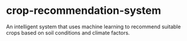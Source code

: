 # crop-recommendation-system
An intelligent system that uses machine learning to recommend suitable crops based on soil conditions and climate factors.
